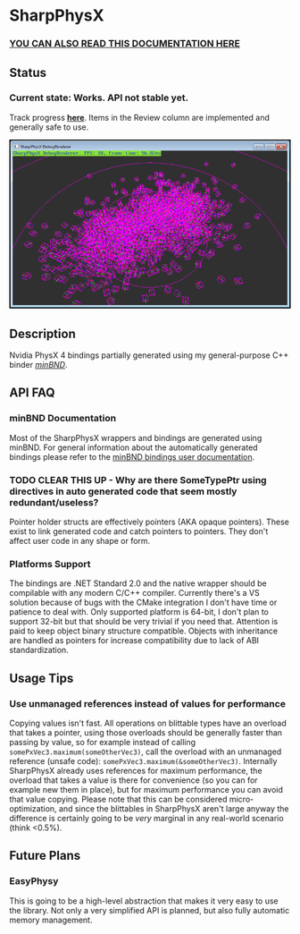 # SharpPhysX

### [YOU CAN ALSO READ THIS DOCUMENTATION HERE](https://alan-fgr.github.io/SharpPhysX)

## Status

### Current state: **Works. API not stable yet.**

Track progress **[here](https://github.com/Alan-FGR/SharpPhysX/projects/1)**.
Items in the Review column are implemented and generally safe to use.

![Screenshot](screenshot.png)

## Description
Nvidia PhysX 4 bindings partially generated using my general-purpose C++ binder [*minBND*](https://github.com/Alan-FGR/minBND).

## API FAQ

### minBND Documentation

Most of the SharpPhysX wrappers and bindings are generated using minBND. For general information about the automatically generated bindings please refer to the [minBND bindings user documentation](https://alan-fgr.github.io/SharpPhysX/?minbnd-docs).

### TODO CLEAR THIS UP - Why are there SomeType**Ptr** using directives in auto generated code that seem mostly redundant/useless?

Pointer holder structs are effectively pointers (AKA opaque pointers). These exist to link generated code and catch pointers to pointers. They don't affect user code in any shape or form.

### Platforms Support

The bindings are .NET Standard 2.0 and the native wrapper should be compilable with any modern C/C++ compiler.
Currently there's a VS solution because of bugs with the CMake integration I don't have time or patience to deal with.
Only supported platform is 64-bit, I don't plan to support 32-bit but that should be very trivial if you need that.
Attention is paid to keep object binary structure compatible. Objects with inheritance are handled as pointers for increase compatibility due to lack of ABI standardization.

## Usage Tips

### Use unmanaged references instead of values for performance

Copying values isn't fast. All operations on blittable types have an overload that takes a pointer, using those overloads should be generally faster than passing by value, so for example instead of calling `somePxVec3.maximum(someOtherVec3)`, call the overload with an unmanaged reference (unsafe code): `somePxVec3.maximum(&someOtherVec3)`. Internally SharpPhysX already uses references for maximum performance, the overload that takes a value is there for convenience (so you can for example new them in place), but for maximum performance you can avoid that value copying. Please note that this can be considered micro-optimization, and since the blittables in SharpPhysX aren't large anyway the difference is certainly going to be *very* marginal in any real-world scenario (think <0.5%).

## Future Plans

### EasyPhysy

This is going to be a high-level abstraction that makes it very easy to use the library.
Not only a very simplified API is planned, but also fully automatic memory management.